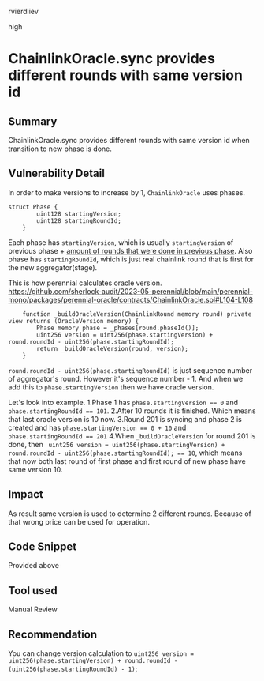 rvierdiiev

high

# ChainlinkOracle.sync provides different rounds with same version id

## Summary
ChainlinkOracle.sync provides different rounds with same version id when transition to new phase is done.
## Vulnerability Detail
In order to make versions to increase by 1, `ChainlinkOracle` uses phases.
```solidity
struct Phase {
        uint128 startingVersion;
        uint128 startingRoundId;
    }
```
Each phase has `startingVersion`, which is usually `startingVersion` of previous phase + [amount of rounds that were done in previous phase](https://github.com/sherlock-audit/2023-05-perennial/blob/main/perennial-mono/packages/perennial-oracle/contracts/ChainlinkOracle.sol#L70-L71C53). Also phase has `startingRoundId`, which is just real chainlink round that is first for the new aggregator(stage).

This is how perennial calculates oracle version.
https://github.com/sherlock-audit/2023-05-perennial/blob/main/perennial-mono/packages/perennial-oracle/contracts/ChainlinkOracle.sol#L104-L108
```solidity
    function _buildOracleVersion(ChainlinkRound memory round) private view returns (OracleVersion memory) {
        Phase memory phase = _phases[round.phaseId()];
        uint256 version = uint256(phase.startingVersion) + round.roundId - uint256(phase.startingRoundId);
        return _buildOracleVersion(round, version);
    }
```
`round.roundId - uint256(phase.startingRoundId)` is just sequence number of aggregator's round. However it's sequence number - 1. And when we add this to `phase.startingVersion` then we have oracle version.

Let's look into example.
1.Phase 1 has `phase.startingVersion == 0` and `phase.startingRoundId == 101`.
2.After 10 rounds it is finished. Which means that last oracle version is 10 now.
3.Round 201 is syncing and phase 2 is created and has `phase.startingVersion == 0 + 10` and `phase.startingRoundId == 201`
4.When `_buildOracleVersion` for round 201 is done, then ` uint256 version = uint256(phase.startingVersion) + round.roundId - uint256(phase.startingRoundId); == 10`, which means that now both last round of first phase and first round of new phase have same version 10.
## Impact
As result same version is used to determine 2 different rounds. Because of that wrong price can be used for operation. 
## Code Snippet
Provided above
## Tool used

Manual Review

## Recommendation
You can change version calculation to
`uint256 version = uint256(phase.startingVersion) + round.roundId - (uint256(phase.startingRoundId) - 1)`;